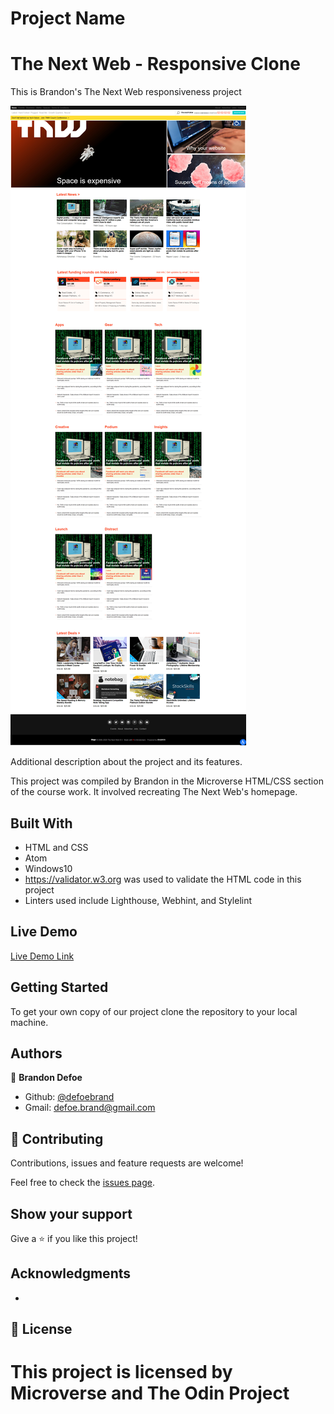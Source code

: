# Project Name
The Next Web - Responsive Clone
=======

This is Brandon's The Next Web responsiveness project

![screenshot](images/screenshot.png)

Additional description about the project and its features.

This project was compiled by Brandon in the Microverse HTML/CSS section of the course work. It involved recreating The Next Web's homepage.

## Built With

- HTML and CSS
- Atom
- Windows10
- https://validator.w3.org was used to validate the HTML code in this project
- Linters used include Lighthouse, Webhint, and Stylelint


## Live Demo

[Live Demo Link](https://rawcdn.githack.com/defoebrand/TNW-responsive-design/704cd89870249a30eb3b7bd06369bbdd178ce69d/index.html)


## Getting Started

To get your own copy of our project clone the repository to your local machine.


## Authors

👤 **Brandon Defoe**

- Github: [@defoebrand](https://github.com/defoebrand)
- Gmail: defoe.brand@gmail.com


## 🤝 Contributing

Contributions, issues and feature requests are welcome!

Feel free to check the [issues page](issues/).

## Show your support

Give a ⭐️ if you like this project!

## Acknowledgments

-

## 📝 License

This project is licensed by Microverse and The Odin Project
=======

